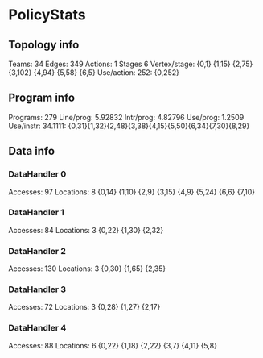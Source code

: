 # PolicyStats
## Topology info
Teams:		34
Edges:		349
Actions:	1
Stages		6
Vertex/stage:	{0,1} {1,15} {2,75} {3,102} {4,94} {5,58} {6,5} 
Use/action:	252: {0,252} 

## Program info
Programs:	279
Line/prog:	5.92832
Intr/prog:	4.82796
Use/prog:	1.2509
Use/instr:	34.1111: {0,31}{1,32}{2,48}{3,38}{4,15}{5,50}{6,34}{7,30}{8,29}

## Data info

### DataHandler 0
Accesses:	97
Locations:	8
{0,14} {1,10} {2,9} {3,15} {4,9} {5,24} {6,6} {7,10} 

### DataHandler 1
Accesses:	84
Locations:	3
{0,22} {1,30} {2,32} 

### DataHandler 2
Accesses:	130
Locations:	3
{0,30} {1,65} {2,35} 

### DataHandler 3
Accesses:	72
Locations:	3
{0,28} {1,27} {2,17} 

### DataHandler 4
Accesses:	88
Locations:	6
{0,22} {1,18} {2,22} {3,7} {4,11} {5,8} 